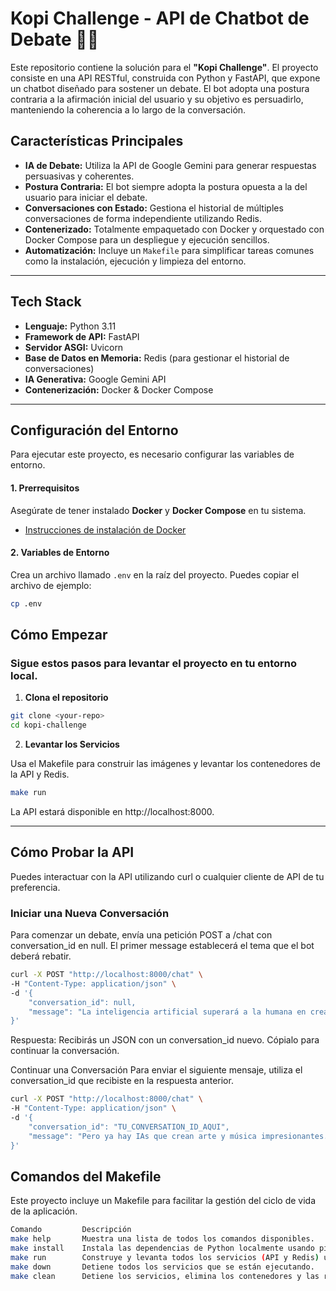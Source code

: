 # Kopi Challenge - API de Chatbot de Debate 🤖💬

Este repositorio contiene la solución para el **"Kopi Challenge"**. El proyecto consiste en una API RESTful, construida con Python y FastAPI, que expone un chatbot diseñado para sostener un debate. El bot adopta una postura contraria a la afirmación inicial del usuario y su objetivo es persuadirlo, manteniendo la coherencia a lo largo de la conversación.

## Características Principales

* **IA de Debate:** Utiliza la API de Google Gemini para generar respuestas persuasivas y coherentes.
* **Postura Contraria:** El bot siempre adopta la postura opuesta a la del usuario para iniciar el debate.
* **Conversaciones con Estado:** Gestiona el historial de múltiples conversaciones de forma independiente utilizando Redis.
* **Contenerizado:** Totalmente empaquetado con Docker y orquestado con Docker Compose para un despliegue y ejecución sencillos.
* **Automatización:** Incluye un `Makefile` para simplificar tareas comunes como la instalación, ejecución y limpieza del entorno.

---

## Tech Stack

* **Lenguaje:** Python 3.11
* **Framework de API:** FastAPI
* **Servidor ASGI:** Uvicorn
* **Base de Datos en Memoria:** Redis (para gestionar el historial de conversaciones)
* **IA Generativa:** Google Gemini API
* **Contenerización:** Docker & Docker Compose

---

## Configuración del Entorno

Para ejecutar este proyecto, es necesario configurar las variables de entorno.

#### 1. Prerrequisitos

Asegúrate de tener instalado **Docker** y **Docker Compose** en tu sistema.

* [Instrucciones de instalación de Docker](https://docs.docker.com/get-docker/)

#### 2. Variables de Entorno

Crea un archivo llamado `.env` en la raíz del proyecto. Puedes copiar el archivo de ejemplo:
```bash
cp .env
```

##  Cómo Empezar

### Sigue estos pasos para levantar el proyecto en tu entorno local.

1. **Clona el repositorio**   
```bash
git clone <your-repo>
cd kopi-challenge
```   

2. **Levantar los Servicios**

Usa el Makefile para construir las imágenes y levantar los contenedores de la API y Redis.
```bash
make run
``` 

La API estará disponible en http://localhost:8000.

---

## Cómo Probar la API

Puedes interactuar con la API utilizando curl o cualquier cliente de API de tu preferencia.

### Iniciar una Nueva Conversación
Para comenzar un debate, envía una petición POST a /chat con conversation_id en null. El primer message establecerá el tema que el bot deberá rebatir.

```bash
curl -X POST "http://localhost:8000/chat" \
-H "Content-Type: application/json" \
-d '{
    "conversation_id": null,
    "message": "La inteligencia artificial superará a la humana en creatividad."
}'
``` 

Respuesta: Recibirás un JSON con un conversation_id nuevo. Cópialo para continuar la conversación.

Continuar una Conversación
Para enviar el siguiente mensaje, utiliza el conversation_id que recibiste en la respuesta anterior.

```bash
curl -X POST "http://localhost:8000/chat" \
-H "Content-Type: application/json" \
-d '{
    "conversation_id": "TU_CONVERSATION_ID_AQUI",
    "message": "Pero ya hay IAs que crean arte y música impresionantes."
}'
``` 

## Comandos del Makefile

Este proyecto incluye un Makefile para facilitar la gestión del ciclo de vida de la aplicación.
```bash
Comando	        Descripción
make help	    Muestra una lista de todos los comandos disponibles.
make install	Instala las dependencias de Python localmente usando pip (útil para desarrollo sin Docker).
make run	    Construye y levanta todos los servicios (API y Redis) usando docker-compose.
make down	    Detiene todos los servicios que se están ejecutando.
make clean	    Detiene los servicios, elimina los contenedores y las redes creadas.
``` 

